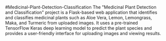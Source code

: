 #Medicinal-Plant-Detection-Classification
The "Medicinal Plant Detection and Classification" project is a Flask-based web application that identifies and classifies medicinal plants such as Aloe Vera, Lemon, Lemongrass, Maka, and Turmeric from uploaded images. It uses a pre-trained TensorFlow Keras deep learning model to predict the plant species and provides a user-friendly interface for uploading images and viewing results.
